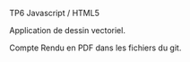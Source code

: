 TP6 Javascript / HTML5 

Application de dessin vectoriel.

Compte Rendu en PDF dans les fichiers du git.
